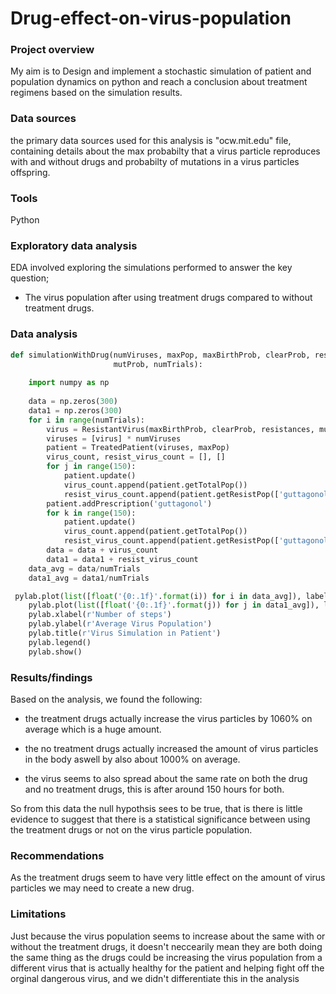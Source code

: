 # Drug-effect-on-virus-population
### Project overview

My aim is to Design and implement a stochastic simulation of patient and population dynamics on python and reach a conclusion about treatment regimens based on the simulation results.

### Data sources 

the primary data sources used for this analysis is "ocw.mit.edu" file, containing details about the max probabilty that a virus particle reproduces with and without drugs and probabilty of mutations in a virus particles offspring.

### Tools

Python

### Exploratory data analysis

EDA involved exploring the simulations performed to answer the key question;

- The virus population after using treatment drugs compared to without treatment drugs.

### Data analysis

```Python
def simulationWithDrug(numViruses, maxPop, maxBirthProb, clearProb, resistances,
                       mutProb, numTrials):
   
    import numpy as np
    
    data = np.zeros(300)
    data1 = np.zeros(300)
    for i in range(numTrials):
        virus = ResistantVirus(maxBirthProb, clearProb, resistances, mutProb)
        viruses = [virus] * numViruses
        patient = TreatedPatient(viruses, maxPop)
        virus_count, resist_virus_count = [], []
        for j in range(150):
            patient.update()
            virus_count.append(patient.getTotalPop())
            resist_virus_count.append(patient.getResistPop(['guttagonol']))
        patient.addPrescription('guttagonol')
        for k in range(150):
            patient.update()
            virus_count.append(patient.getTotalPop())
            resist_virus_count.append(patient.getResistPop(['guttagonol']))
        data = data + virus_count
        data1 = data1 + resist_virus_count
    data_avg = data/numTrials
    data1_avg = data1/numTrials

 pylab.plot(list([float('{0:.1f}'.format(i)) for i in data_avg]), label = r'Non-resistant population')
    pylab.plot(list([float('{0:.1f}'.format(j)) for j in data1_avg]), label = r'drug Resistant population')
    pylab.xlabel(r'Number of steps')
    pylab.ylabel(r'Average Virus Population')
    pylab.title(r'Virus Simulation in Patient')
    pylab.legend()
    pylab.show()
```
### Results/findings

Based on the analysis, we found the following:

- the treatment drugs actually increase the virus particles by 1060% on average which is a huge amount.

- the no treatment drugs actually increased the amount of virus particles in the body aswell by also about 1000% on average.

- the virus seems to also spread about the same rate on both the drug and no treatment drugs, this is after around 150 hours for both.

So from this data the null hypothsis sees to be true, that is there is little evidence to suggest that there is a statistical significance between using the treatment drugs or not on the virus particle population.

### Recommendations

As the treatment drugs seem to have very little effect on the amount of virus particles we may need to create a new drug.

### Limitations

Just because the virus population seems to increase about the same with or without the treatment drugs, it doesn't neccearily mean they are both doing the same thing as the drugs could be increasing the virus population from a different virus that is actually healthy for the patient and helping fight off the orginal dangerous virus, and we didn't differentiate this in the analysis
